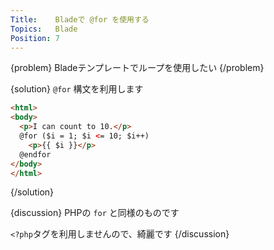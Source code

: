 ```yaml
---
Title:    Bladeで @for を使用する
Topics:   Blade
Position: 7
---
```


{problem}
Bladeテンプレートでループを使用したい
{/problem}

{solution}
`@for` 構文を利用します

```html
<html>
<body>
  <p>I can count to 10.</p>
  @for ($i = 1; $i <= 10; $i++)
    <p>{{ $i }}</p>
  @endfor
</body>
</html>
```
{/solution}

{discussion}
PHPの `for` と同様のものです

`<?php`タグを利用しませんので、綺麗です
{/discussion}
